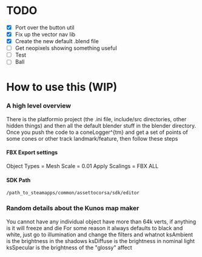 # TODO
- [x] Port over the button util 
- [x] Fix up the vector nav lib
- [x] Create the new default .blend file
- [ ] Get neopixels showing something useful
- [ ] Test
- [ ] Ball

# How to use this (WIP)
### A high level overview
There is the platformio project (the .ini file, include/src directories, other hidden things) and then all the default blender stuff in the blender directory. Once you push the code to a coneLogger^{tm} and get a set of points of some cones or other track landmark/feature, then follow these steps

#### FBX Export settings
Object Types = Mesh
Scale = 0.01
Apply Scalings = FBX ALL

#### SDK Path
`/path_to_steamapps/common/assettocorsa/sdk/editor`

### Random details about the Kunos map maker 
You cannot have any individual object have more than 64k verts, if anything is it will freeze and die
For some reason it always defaults to black and white, just go to illumination and change the filters and whatnot
ksAmbient is the brightness in the shadows
ksDiffuse is the brightness in nominal light
ksSpecular is the brightness of the "glossy" affect
